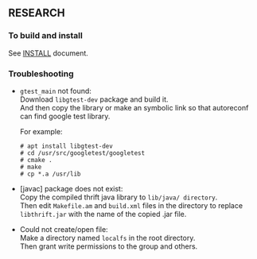 ## RESEARCH

### To build and install
See [INSTALL](INSTALL) document.

### Troubleshooting
- `gtest_main` not found:  
  Download `libgtest-dev` package and build it.  
  And then copy the library or make an symbolic link so that autoreconf can find google test library.
  
  For example:
  ```
  # apt install libgtest-dev
  # cd /usr/src/googletest/googletest
  # cmake .
  # make
  # cp *.a /usr/lib
  ```
  
- [javac] package does not exist:  
  Copy the compiled thrift java library to `lib/java/ directory`.  
  Then edit `Makefile.am` and `build.xml` files in the directory to replace `libthrift.jar` with the name of the copied .jar file.
- Could not create/open file:  
  Make a directory named `localfs` in the root directory.  
  Then grant write permissions to the group and others.
